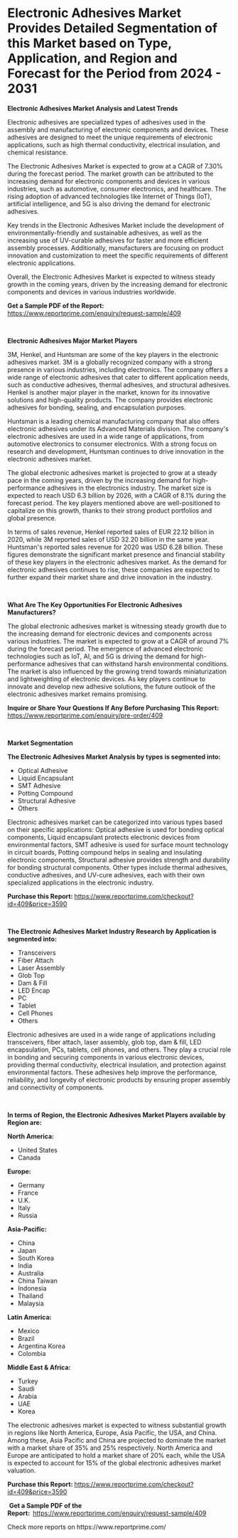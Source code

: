 <p><h1>Electronic Adhesives Market Provides Detailed Segmentation of this Market based on Type, Application, and Region and Forecast for the Period from 2024 - 2031</h1></p><p><strong>Electronic Adhesives Market Analysis and Latest Trends</strong></p>
<p><p>Electronic adhesives are specialized types of adhesives used in the assembly and manufacturing of electronic components and devices. These adhesives are designed to meet the unique requirements of electronic applications, such as high thermal conductivity, electrical insulation, and chemical resistance.</p><p>The Electronic Adhesives Market is expected to grow at a CAGR of 7.30% during the forecast period. The market growth can be attributed to the increasing demand for electronic components and devices in various industries, such as automotive, consumer electronics, and healthcare. The rising adoption of advanced technologies like Internet of Things (IoT), artificial intelligence, and 5G is also driving the demand for electronic adhesives.</p><p>Key trends in the Electronic Adhesives Market include the development of environmentally-friendly and sustainable adhesives, as well as the increasing use of UV-curable adhesives for faster and more efficient assembly processes. Additionally, manufacturers are focusing on product innovation and customization to meet the specific requirements of different electronic applications.</p><p>Overall, the Electronic Adhesives Market is expected to witness steady growth in the coming years, driven by the increasing demand for electronic components and devices in various industries worldwide.</p></p>
<p><strong>Get a Sample PDF of the Report:&nbsp;</strong> <a href="https://www.reportprime.com/enquiry/request-sample/409">https://www.reportprime.com/enquiry/request-sample/409</a></p>
<p>&nbsp;</p>
<p><strong>Electronic Adhesives Major Market Players</strong></p>
<p><p>3M, Henkel, and Huntsman are some of the key players in the electronic adhesives market. 3M is a globally recognized company with a strong presence in various industries, including electronics. The company offers a wide range of electronic adhesives that cater to different application needs, such as conductive adhesives, thermal adhesives, and structural adhesives. Henkel is another major player in the market, known for its innovative solutions and high-quality products. The company provides electronic adhesives for bonding, sealing, and encapsulation purposes.</p><p>Huntsman is a leading chemical manufacturing company that also offers electronic adhesives under its Advanced Materials division. The company's electronic adhesives are used in a wide range of applications, from automotive electronics to consumer electronics. With a strong focus on research and development, Huntsman continues to drive innovation in the electronic adhesives market.</p><p>The global electronic adhesives market is projected to grow at a steady pace in the coming years, driven by the increasing demand for high-performance adhesives in the electronics industry. The market size is expected to reach USD 6.3 billion by 2026, with a CAGR of 8.1% during the forecast period. The key players mentioned above are well-positioned to capitalize on this growth, thanks to their strong product portfolios and global presence.</p><p>In terms of sales revenue, Henkel reported sales of EUR 22.12 billion in 2020, while 3M reported sales of USD 32.20 billion in the same year. Huntsman's reported sales revenue for 2020 was USD 6.28 billion. These figures demonstrate the significant market presence and financial stability of these key players in the electronic adhesives market. As the demand for electronic adhesives continues to rise, these companies are expected to further expand their market share and drive innovation in the industry.</p></p>
<p>&nbsp;</p>
<p><strong>What Are The Key Opportunities For Electronic Adhesives Manufacturers?</strong></p>
<p><p>The global electronic adhesives market is witnessing steady growth due to the increasing demand for electronic devices and components across various industries. The market is expected to grow at a CAGR of around 7% during the forecast period. The emergence of advanced electronic technologies such as IoT, AI, and 5G is driving the demand for high-performance adhesives that can withstand harsh environmental conditions. The market is also influenced by the growing trend towards miniaturization and lightweighting of electronic devices. As key players continue to innovate and develop new adhesive solutions, the future outlook of the electronic adhesives market remains promising.</p></p>
<p><strong>Inquire or Share Your Questions If Any Before Purchasing This Report:</strong> <a href="https://www.reportprime.com/enquiry/pre-order/409">https://www.reportprime.com/enquiry/pre-order/409</a></p>
<p>&nbsp;</p>
<p><strong>Market Segmentation</strong></p>
<p><strong>The Electronic Adhesives Market Analysis by types is segmented into:</strong></p>
<p><ul><li>Optical Adhesive</li><li>Liquid Encapsulant</li><li>SMT Adhesive</li><li>Potting Compound</li><li>Structural Adhesive</li><li>Others</li></ul></p>
<p><p>Electronic adhesives market can be categorized into various types based on their specific applications: Optical adhesive is used for bonding optical components, Liquid encapsulant protects electronic devices from environmental factors, SMT adhesive is used for surface mount technology in circuit boards, Potting compound helps in sealing and insulating electronic components, Structural adhesive provides strength and durability for bonding structural components. Other types include thermal adhesives, conductive adhesives, and UV-cure adhesives, each with their own specialized applications in the electronic industry.</p></p>
<p><strong>Purchase this Report:&nbsp;</strong><a href="https://www.reportprime.com/checkout?id=409&price=3590">https://www.reportprime.com/checkout?id=409&price=3590</a></p>
<p>&nbsp;</p>
<p><strong>The Electronic Adhesives Market Industry Research by Application is segmented into:</strong></p>
<p><ul><li>Transceivers</li><li>Fiber Attach</li><li>Laser Assembly</li><li>Glob Top</li><li>Dam & Fill</li><li>LED Encap</li><li>PC</li><li>Tablet</li><li>Cell Phones</li><li>Others</li></ul></p>
<p><p>Electronic adhesives are used in a wide range of applications including transceivers, fiber attach, laser assembly, glob top, dam & fill, LED encapsulation, PCs, tablets, cell phones, and others. They play a crucial role in bonding and securing components in various electronic devices, providing thermal conductivity, electrical insulation, and protection against environmental factors. These adhesives help improve the performance, reliability, and longevity of electronic products by ensuring proper assembly and connectivity of components.</p></p>
<p>&nbsp;</p>
<p><strong>In terms of Region, the Electronic Adhesives Market Players available by Region are:</strong></p>
<p>
    <p> <strong> North America: </strong>
        <ul>
            <li>United States</li>
            <li>Canada</li>
        </ul>
        </p> 
    <p> <strong> Europe: </strong>
        <ul>
            <li>Germany</li>
            <li>France</li>
            <li>U.K.</li>
            <li>Italy</li>
            <li>Russia</li>
        </ul>
        </p> 
    <p> <strong> Asia-Pacific: </strong>
        <ul>
            <li>China</li>
            <li>Japan</li>
            <li>South Korea</li>
            <li>India</li>
            <li>Australia</li>
            <li>China Taiwan</li>
            <li>Indonesia</li>
            <li>Thailand</li>
            <li>Malaysia</li>
        </ul>
        </p> 
    <p> <strong> Latin America: </strong>
        <ul>
            <li>Mexico</li>
            <li>Brazil</li>
            <li>Argentina Korea</li>
            <li>Colombia</li>
        </ul>
        </p> 
    <p> <strong> Middle East & Africa: </strong>
        <ul>
            <li>Turkey</li>
            <li>Saudi</li>
            <li>Arabia</li>
            <li>UAE</li>
            <li>Korea</li>
        </ul>
    </p>
    </p>
<p><p>The electronic adhesives market is expected to witness substantial growth in regions like North America, Europe, Asia Pacific, the USA, and China. Among these, Asia Pacific and China are projected to dominate the market with a market share of 35% and 25% respectively. North America and Europe are anticipated to hold a market share of 20% each, while the USA is expected to account for 15% of the global electronic adhesives market valuation.</p></p>
<p><strong>Purchase this Report: </strong><a href="https://www.reportprime.com/checkout?id=409&price=3590">https://www.reportprime.com/checkout?id=409&price=3590</a></p>
<p>&nbsp;<strong>Get a Sample PDF of the Report:&nbsp;&nbsp;</strong><a href="https://www.reportprime.com/enquiry/request-sample/409">https://www.reportprime.com/enquiry/request-sample/409</a></p>
<p><strong></strong></p>
<p>Check more reports on https://www.reportprime.com/</p>